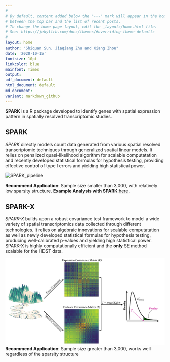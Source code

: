 ```yaml
---
#
# By default, content added below the "---" mark will appear in the home page
# between the top bar and the list of recent posts.
# To change the home page layout, edit the _layouts/home.html file.
# See: https://jekyllrb.com/docs/themes/#overriding-theme-defaults
#
layout: home
author: "Shiquan Sun, Jiaqiang Zhu and Xiang Zhou"
date: '2020-10-15'
fontsize: 10pt
linkcolor: blue
mainfont: Times
output:
pdf_document: default
html_document: default
md_document:
variant: markdown_github
---
```



**SPARK** is a R package developed to identify genes with spatial expression pattern in spatially resolved transcriptomic studies. 


## SPARK  

*SPARK* directly models count data generated from various spatial resolved transcriptomic techniques through generalized spatial linear models. It relies on penalized quasi-likelihood algorithm for scalable computatation and recently developed statistical formulas for hypothesis testing, providing effective control of type I errors and yielding high statistical power. 

![SPARK\_pipeline](Methods.png)

**Recommend Application**: Sample size smaller than 3,000, with relatively low sparsity structure. 
**Example Analysis with SPARK**:[here](https://xzhoulab.github.io/SPARK/SPARK_Example/).

## SPARK-X
*SPARK-X* builds upon a robust covariance test framework to model a wide variety of spatial transcriptomics data collected through different technologies. It relies on algebraic innovations for scalable computatation as well as newly developed statistical formulas for hypothesis testing, producing well-calibrated p-values and yielding high statistical power. SPARK-X is highly computationally efficient and the **only** SE method scalable for the HDST data.

![SPARKX\_pipeline](sparkx.png)
**Recommend Application**: Sample size greater than 3,000, works well regardless of the sparsity structure
